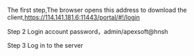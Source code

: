 The first step,The browser opens this address to download the client,https://114.141.181.6:11443/portal/#!/login

Step 2 Login account password，admin/apexsoft@hnsh

Step 3 Log in to the server


